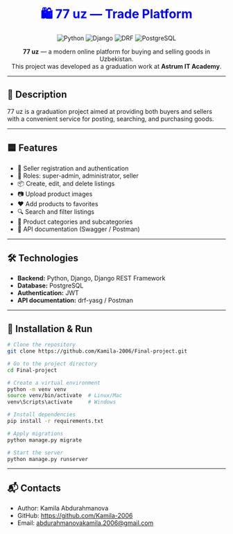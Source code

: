 <h1 align="center" style="color:blue;">
  🛍️ 77 uz — Trade Platform
</h1>

<p align="center">
  <img src="https://img.shields.io/badge/Python-3.12-blue" alt="Python">
  <img src="https://img.shields.io/badge/Django-5.2-blue" alt="Django">
  <img src="https://img.shields.io/badge/DRF-3.16-blue" alt="DRF">
  <img src="https://img.shields.io/badge/PostgreSQL-15-blue" alt="PostgreSQL">
</p>

<p align="center">
  <b>77 uz</b> — a modern online platform for buying and selling goods in Uzbekistan.<br>
  This project was developed as a graduation work at <b>Astrum IT Academy</b>.
</p>

---

## 📘 Description
77 uz is a graduation project aimed at providing both buyers and sellers with a convenient service for posting, searching, and purchasing goods.

---

## 🟦 Features
- 👤 Seller registration and authentication
- 👑 Roles: super-admin, administrator, seller
- 📦 Create, edit, and delete listings
- 📷 Upload product images
- ❤️ Add products to favorites
- 🔍 Search and filter listings
- 📂 Product categories and subcategories
- 📜 API documentation (Swagger / Postman)

---

## 🛠️ Technologies
- **Backend:** Python, Django, Django REST Framework
- **Database:** PostgreSQL
- **Authentication:** JWT
- **API documentation:** drf-yasg / Postman

---

## 🚀 Installation & Run
```bash
# Clone the repository
git clone https://github.com/Kamila-2006/Final-project.git

# Go to the project directory
cd Final-project

# Create a virtual environment
python -m venv venv
source venv/bin/activate  # Linux/Mac
venv\Scripts\activate     # Windows

# Install dependencies
pip install -r requirements.txt

# Apply migrations
python manage.py migrate

# Start the server
python manage.py runserver

```

---

## 📬 Contacts
- Author: Kamila Abdurahmanova
- GitHub: https://github.com/Kamila-2006
- Email: abdurahmanovakamila.2006@gmail.com